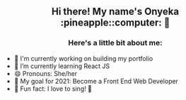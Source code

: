 <center> <h2> Hi there! My name's Onyeka :pineapple::computer: 👋</h2> </center>

<center> <h3> Here's a little bit about me: </h3> </center>

- 🔭 I'm currently working on building my portfolio
- 🌱 I’m currently learning React JS
- 😄 Pronouns: She/her
- :high_brightness: My goal for 2021: Become a Front End Web Developer
- :tada: Fun fact: I love to sing! :microphone:

